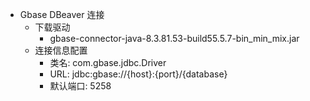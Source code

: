 - Gbase DBeaver 连接
	- 下载驱动
		- gbase-connector-java-8.3.81.53-build55.5.7-bin_min_mix.jar
	- 连接信息配置
		- 类名: com.gbase.jdbc.Driver
		- URL: jdbc:gbase://{host}:{port}/{database}
		- 默认端口: 5258
